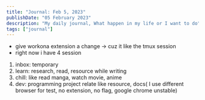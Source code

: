 ```yaml
---
title: "Journal: Feb 5, 2023"
publishDate: "05 February 2023"
description: "My daily journal, What happen in my life or I want to do"
tags: ["journal"]
---
```


- give workona extension a change -> cuz it like the tmux session
- right now i have 4 session
1. inbox: temporary
2. learn: research, read, resource while writing 
3. chill: like read manga, watch movie, anime 
4. dev: programming project relate like resource, docs( I use different browser for test, no extension, no flag, google chrome unstable)
